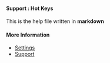 #### Support : Hot Keys

This is the help file written in **markdown**

#### More Information

- [Settings](/settings)
- [Support](/support)
